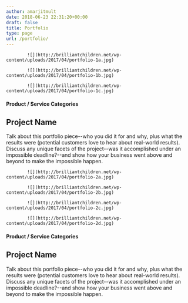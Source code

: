 ```yaml
---
author: amarjitmult
date: 2018-06-23 22:31:20+00:00
draft: false
title: Portfolio
type: page
url: /portfolio/
---
```



			![](http://brilliantchildren.net/wp-content/uploads/2017/04/portfolio-1a.jpg)
			
			![](http://brilliantchildren.net/wp-content/uploads/2017/04/portfolio-1b.jpg)
			
			![](http://brilliantchildren.net/wp-content/uploads/2017/04/portfolio-1c.jpg)
			
				



				



	

#### Product / Service Categories




## Project Name




Talk about this portfolio piece--who you did it for and why, plus what the results were (potential customers love to hear about real-world results). Discuss any unique facets of the project--was it accomplished under an impossible deadline?--and show how your business went above and beyond to make the impossible happen.


			![](http://brilliantchildren.net/wp-content/uploads/2017/04/portfolio-2a.jpg)
			
			![](http://brilliantchildren.net/wp-content/uploads/2017/04/portfolio-2b.jpg)
			
			![](http://brilliantchildren.net/wp-content/uploads/2017/04/portfolio-2c.jpg)
			
			![](http://brilliantchildren.net/wp-content/uploads/2017/04/portfolio-2d.jpg)
			
				



				



	

#### Product / Service Categories




## Project Name




Talk about this portfolio piece--who you did it for and why, plus what the results were (potential customers love to hear about real-world results). Discuss any unique facets of the project--was it accomplished under an impossible deadline?--and show how your business went above and beyond to make the impossible happen.



